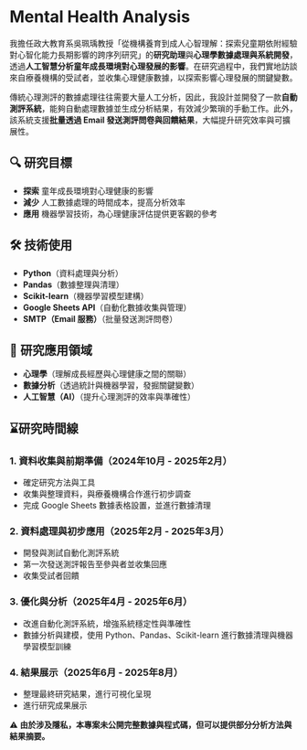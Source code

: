 # Mental Health Analysis 


我擔任政大教育系吳珮瑀教授「從機構養育到成人心智理解：探索兒童期依附經驗對心智化能力長期影響的跨序列研究」的**研究助理**與**心理學數據處理與系統開發**，透過**人工智慧分析童年成長環境對心理發展的影響**。在研究過程中，我們實地訪談來自療養機構的受試者，並收集心理健康數據，以探索影響心理發展的關鍵變數。

傳統心理測評的數據處理往往需要大量人工分析，因此，我設計並開發了一款**自動測評系統**，能夠自動處理數據並生成分析結果，有效減少繁瑣的手動工作。此外，該系統支援**批量透過 Email 發送測評問卷與回饋結果**，大幅提升研究效率與可擴展性。

## 🔍 研究目標
- **探索** 童年成長環境對心理健康的影響
- **減少** 人工數據處理的時間成本，提高分析效率
- **應用** 機器學習技術，為心理健康評估提供更客觀的參考

## 🛠 技術使用
- **Python**（資料處理與分析）
- **Pandas**（數據整理與清理）
- **Scikit-learn**（機器學習模型建構）
- **Google Sheets API**（自動化數據收集與管理）
- **SMTP（Email 服務）**（批量發送測評問卷）

## 📌 研究應用領域
- **心理學**（理解成長經歷與心理健康之間的關聯）
- **數據分析**（透過統計與機器學習，發掘關鍵變數）
- **人工智慧（AI）**（提升心理測評的效率與準確性）

## ⌛研究時間線

### 1. 資料收集與前期準備（2024年10月 - 2025年2月）
- 確定研究方法與工具
- 收集與整理資料，與療養機構合作進行初步調查
- 完成 Google Sheets 數據表格設置，並進行數據清理

### 2. 資料處理與初步應用（2025年2月 - 2025年3月）
- 開發與測試自動化測評系統
- 第一次發送測評報告至參與者並收集回應
- 收集受試者回饋

### 3. 優化與分析（2025年4月 - 2025年6月）
- 改進自動化測評系統，增強系統穩定性與準確性
- 數據分析與建模，使用 Python、Pandas、Scikit-learn 進行數據清理與機器學習模型訓練

### 4. 結果展示（2025年6月 - 2025年8月）
- 整理最終研究結果，進行可視化呈現
- 進行研究成果展示

⚠ **由於涉及隱私，本專案未公開完整數據與程式碼，但可以提供部分分析方法與結果摘要。**
